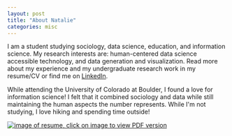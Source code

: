 ```yaml
---
layout: post
title: "About Natalie"
categories: misc
---
```


I am a student studying sociology, data science, education, and information science. My research interests are: human-centered data science accessible technology, and data generation and visualization. Read more about my experience and my undergraduate research work in my resume/CV or find me on [LinkedIn](https://www.linkedin.com/in/natalie-rm-castro?utm_source=share&utm_campaign=share_via&utm_content=profile&utm_medium=ios_app).


While attending the University of Colorado at Boulder, I found a love for information science! I felt that it combined sociology and data while still maintaining the human aspects the number represents. While I'm not studying, I love hiking and spending time outside! 

<a href="https://github.com/NatalieRMCastro/website/blob/4167bbcd7fd49e73442300c4880b823a4ca03ccc/assets/images/website%20resume.png" class="image fit thumb"><img src="https://github.com/NatalieRMCastro/website/blob/4167bbcd7fd49e73442300c4880b823a4ca03ccc/assets/images/website%20resume.png" alt="image of resume, click on image to view PDF version" /></a>
